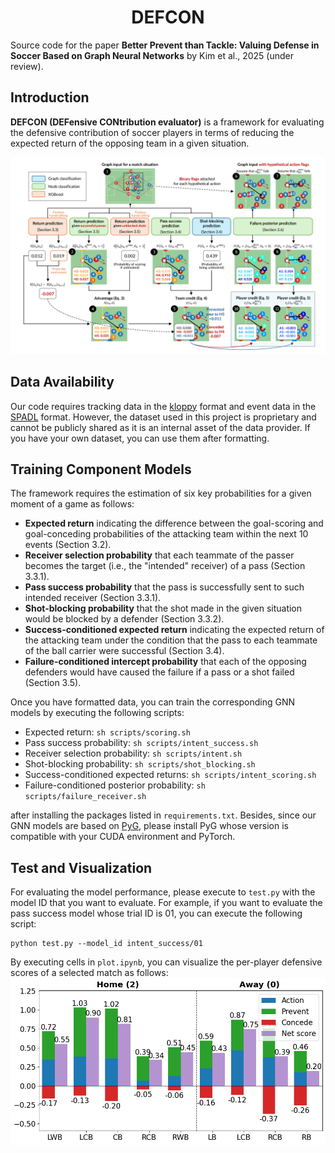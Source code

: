 <div align="center">
	<h1>
		DEFCON
	</h1>
</div>

Source code for the paper **Better Prevent than Tackle: Valuing Defense in Soccer Based on Graph Neural Networks** by Kim et al., 2025 (under review).

## Introduction
**DEFCON (DEFensive CONtribution evaluator)** is a framework for evaluating the defensive contribution of soccer players in terms of reducing the expected return of the opposing team in a given situation.

![main](img/main.png)<br>


## Data Availability
Our code requires tracking data in the [kloppy](https://kloppy.pysport.org) format and event data in the [SPADL](https://socceraction.readthedocs.io/en/latest/documentation/spadl/spadl.html) format. However, the dataset used in this project is proprietary and cannot be publicly shared as it is an internal asset of the data provider. If you have your own dataset, you can use them after formatting.

## Training Component Models
The framework requires the estimation of six key probabilities for a given moment of a game as follows:
- **Expected return** indicating the difference between the goal-scoring and goal-conceding probabilities of the attacking team within the next 10 events (Section 3.2).
- **Receiver selection probability** that each teammate of the passer becomes the target (i.e., the "intended" receiver) of a pass (Section 3.3.1).
- **Pass success probability** that the pass is successfully sent to such intended receiver (Section 3.3.1).
- **Shot-blocking probability** that the shot made in the given situation would be blocked by a defender (Section 3.3.2).
- **Success-conditioned expected return** indicating the expected return of the attacking team under the condition that the pass to each teammate of the ball carrier were successful (Section 3.4).
- **Failure-conditioned intercept probability** that each of the opposing defenders would have caused the failure if a pass or a shot failed (Section 3.5).

Once you have formatted data, you can train the corresponding GNN models by executing the following scripts:
- Expected return: `sh scripts/scoring.sh`
- Pass success probability: `sh scripts/intent_success.sh`
- Receiver selection probability: `sh scripts/intent.sh`
- Shot-blocking probability: `sh scripts/shot_blocking.sh`
- Success-conditioned expected returns: `sh scripts/intent_scoring.sh`
- Failure-conditioned posterior probability: `sh scripts/failure_receiver.sh`

after installing the packages listed in `requirements.txt`. Besides, since our GNN models are based on [PyG](https://www.pyg.org), please install PyG whose version is compatible with your CUDA environment and PyTorch.

## Test and Visualization
For evaluating the model performance, please execute to `test.py` with the model ID that you want to evaluate. For example, if you want to evaluate the pass success model whose trial ID is 01, you can execute the following script:
```
python test.py --model_id intent_success/01
```

By executing cells in `plot.ipynb`, you can visualize the per-player defensive scores of a selected match as follows:
![score_plot](img/score_plot.png)<br>


